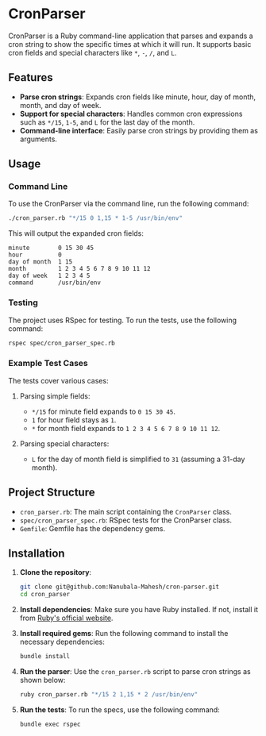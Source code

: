# CronParser

CronParser is a Ruby command-line application that parses and expands a cron string to show the specific times at which it will run. It supports basic cron fields and special characters like `*`, `-`, `/`, and `L`.

## Features

- **Parse cron strings**: Expands cron fields like minute, hour, day of month, month, and day of week.
- **Support for special characters**: Handles common cron expressions such as `*/15`, `1-5`, and `L` for the last day of the month.
- **Command-line interface**: Easily parse cron strings by providing them as arguments.

## Usage

### Command Line

To use the CronParser via the command line, run the following command:

```bash
./cron_parser.rb "*/15 0 1,15 * 1-5 /usr/bin/env"
```

This will output the expanded cron fields:

```
minute        0 15 30 45
hour          0
day of month  1 15
month         1 2 3 4 5 6 7 8 9 10 11 12
day of week   1 2 3 4 5
command       /usr/bin/env
```

### Testing

The project uses RSpec for testing. To run the tests, use the following command:

```bash
rspec spec/cron_parser_spec.rb
```

### Example Test Cases

The tests cover various cases:

1. Parsing simple fields:
   - `*/15` for minute field expands to `0 15 30 45`.
   - `1` for hour field stays as `1`.
   - `*` for month field expands to `1 2 3 4 5 6 7 8 9 10 11 12`.
   
2. Parsing special characters:
   - `L` for the day of month field is simplified to `31` (assuming a 31-day month).

## Project Structure

- `cron_parser.rb`: The main script containing the `CronParser` class.
- `spec/cron_parser_spec.rb`: RSpec tests for the CronParser class.
- `Gemfile`: Gemfile has the dependency gems.

## Installation


1. **Clone the repository**:
   ```bash
   git clone git@github.com:Nanubala-Mahesh/cron-parser.git
   cd cron_parser
   ```

2. **Install dependencies**:
   Make sure you have Ruby installed. If not, install it from [Ruby's official website](https://www.ruby-lang.org/).

3. **Install required gems**:
   Run the following command to install the necessary dependencies:
   ```bash
   bundle install
   ```

4. **Run the parser**:
   Use the `cron_parser.rb` script to parse cron strings as shown below:
   ```bash
   ruby cron_parser.rb "*/15 2 1,15 * 2 /usr/bin/env"
   ```

5. **Run the tests**:
   To run the specs, use the following command:
   ```bash
   bundle exec rspec
   ```
